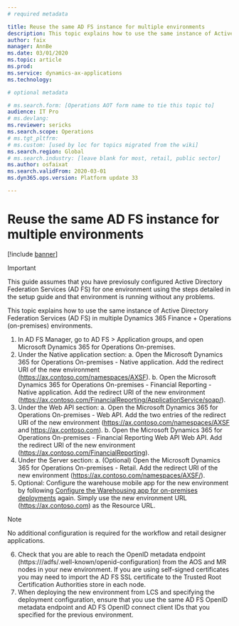 ```yaml
---
# required metadata

title: Reuse the same AD FS instance for multiple environments
description: This topic explains how to use the same instance of Active Directory Federation Services (AD FS) in multiple Dynamics 365 Finance + Operations (on-premises) environments.
author: faix
manager: AnnBe
ms.date: 03/01/2020
ms.topic: article
ms.prod: 
ms.service: dynamics-ax-applications
ms.technology: 

# optional metadata

# ms.search.form: [Operations AOT form name to tie this topic to]
audience: IT Pro
# ms.devlang: 
ms.reviewer: sericks
ms.search.scope: Operations
# ms.tgt_pltfrm: 
# ms.custom: [used by loc for topics migrated from the wiki]
ms.search.region: Global
# ms.search.industry: [leave blank for most, retail, public sector]
ms.author: osfaixat
ms.search.validFrom: 2020-03-01 
ms.dyn365.ops.version: Platform update 33 

---
```


# Reuse the same AD FS instance for multiple environments

[!include [banner](../includes/banner.md)]

>[!IMPORTANT]
> This guide assumes that you have previosuly configured Active Directory Federation Services (AD FS) for one environment using the steps detailed in the setup guide and that environment is running without any problems.

This topic explains how to use the same instance of Active Directory Federation Services (AD FS) in multiple Dynamics 365 Finance + Operations (on-premises) environments.

1.  In AD FS Manager, go to AD FS > Application groups, and open Microsoft Dynamics 365 for Operations On-premises.
2.  Under the Native application section:
    a.  Open the Microsoft Dynamics 365 for Operations On-premises - Native application. Add the redirect URI of the new environment (https://ax.contoso.com/namespaces/AXSF).
    b.  Open the Microsoft Dynamics 365 for Operations On-premises - Financial Reporting - Native application. Add the redirect URI of the new environment (https://ax.contoso.com/FinancialReporting/ApplicationService/soap/).
3.  Under the Web API section:
    a.	Open the Microsoft Dynamics 365 for Operations On-premises - Web API. Add the two entries of the redirect URI of the new environment (https://ax.contoso.com/namespaces/AXSF and https://ax.contoso.com).
    b.  Open the Microsoft Dynamics 365 for Operations On-premises - Financial Reporting Web API Web API. Add the redirect URI of the new environment (https://ax.contoso.com/FinancialReporting).
4.  Under the Server section:
    a.  (Optional) Open the Microsoft Dynamics 365 for Operations On-premises - Retail. Add the redirect URI of the new environment (https://ax.contoso.com/namespaces/AXSF/).
5.  Optional: Configure the warehouse mobile app for the new environment by following [Configure the Warehousing app for on-premises deployments](./warehousing-for-on-remise-deployments.md) again. Simply use the new environment URL (https://ax.contoso.com) as the Resource URL.
>[!Note]
> No additional configuration is required for the workflow and retail designer applications.
6.  Check that you are able to reach the OpenID metadata endpoint (https://<adfs-dns-name>/adfs/.well-known/openid-configuration) from the AOS and MR nodes in your new environment. If you are using self-signed certificates you may need to import the AD FS SSL certificate to the Trusted Root Certification Authorities store in each node. 
7.  When deploying the new environment from LCS and specifying the deployment configuration, ensure that you use the same AD FS OpenID metadata endpoint and AD FS OpenID connect client IDs that you specified for the previous environment. 

